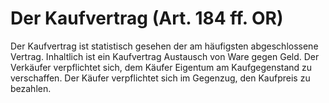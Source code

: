 # Der Kaufvertrag (Art. 184 ff. OR)

Der Kaufvertrag ist statistisch gesehen der am häufigsten abgeschlossene
Vertrag. Inhaltlich ist ein Kaufvertrag Austausch von Ware gegen Geld. Der
Verkäufer verpflichtet sich, dem Käufer Eigentum am Kaufgegenstand zu
verschaffen. Der Käufer verpflichtet sich im Gegenzug, den Kaufpreis zu
bezahlen.